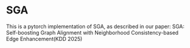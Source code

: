 # SGA
This is a pytorch implementation of SGA, as described in our paper: SGA: Self-boosting Graph Alignment with Neighborhood Consistency-based Edge Enhancement(KDD 2025)
